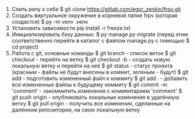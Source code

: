 1. Слить репу к себе
$ git clone https://gitlab.com/egor_zenkin/frpv.git
2. Создать виртуальное окружение в корневой папке frpv (которая создастся)
$ py -m venv .venv
3. Установить зависимости
pip install -r freeze.txt
4. Инициализировать базу данных:
$ py manage.py migrate
(перед этим соответственно перейти в каталог с файлом manage.py с помощью $ cd project)
5. Работа с git, основные команды
$ git branch - список веток
$ git checkout <name> - перейти на ветку <name>
$ git checkout -b <name> - создать новую локальную ветку <name> и перейти на неё
$ git status - статус проекта (красным - файлы не будут внесены в коммит, зеленым - будут)
$ git add <file> - подготовить измененный файл <file> к коммиту
$ git add . - добавить все измененные файлы к будущему коммиту
$ git commit -m 'comment' - закоммитить изменения с комментарием 'comment'
$ git push origin <branch> - опубликовать локальные изменения в удалённую ветку <branch>
$ git pull origin <branch> - получить все изменения, сделанные на далённом репозитории, на свою локальную ветку
